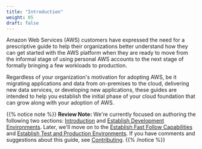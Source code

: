 ```yaml
---
title: "Introduction"
weight: 05
draft: false
---
```


Amazon Web Services (AWS) customers have expressed the need for a prescriptive guide to help their organizations better understand how they can get started with the AWS platform when they are ready to move from the informal stage of using personal AWS accounts to the next stage of formally bringing a few workloads to production.

Regardless of your organization's motivation for adopting AWS, be it migrating applications and data from on-premises to the cloud, delivering new data services, or developing new applications, these guides are intended to help you establish the initial phase of your cloud foundation that can grow along with your adoption of AWS.

{{% notice note %}}
**Review Note:** We're currently focused on authoring the following two sections: [Introduction](/00-introduction) and [Establish Development Environments](/01-dev-environments). Later, we'll move on to the [Establish Fast Follow Capabilities](/02-fast-follow-capabilities) and [Establish Test and Production Environments](/03-test-production). If you have comments and suggestions about this guide, see [Contributing](08-contributing).
{{% /notice %}}